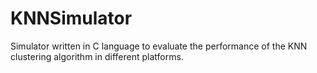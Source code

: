 # KNNSimulator

Simulator written in C language to evaluate the performance of the KNN clustering algorithm in different platforms.
